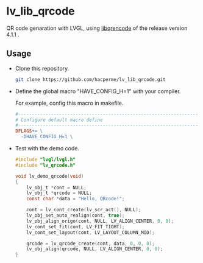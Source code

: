 # lv_lib_qrcode
QR code genaration with LVGL, using  [libqrencode](https://github.com/fukuchi/libqrencode)  of the release version 4.1.1 .

## Usage

- Clone this repository.

  ```sh
  git clone https://github.com/hacperme/lv_lib_qrcode.git
  ```
  
- Define the global macro "HAVE_CONFIG_H=1"  with your compiler.

  For example,  config this macro in makefile.

  ```makefile
  #-------------------------------------------------------------------------------
  # Configure default macro define
  #-------------------------------------------------------------------------------
  DFLAGS+= \
    -DHAVE_CONFIG_H=1 \
  ```

  

- Test with the demo code.

  ```c
  #include "lvgl/lvgl.h"
  #include "lv_qrcode.h"
  
  void lv_demo_qrcode(void)
  {
      lv_obj_t *cont = NULL;
      lv_obj_t *qrcode = NULL;
      const char *data = "Hello, QRcode!";
  
      cont = lv_cont_create(lv_scr_act(), NULL);
      lv_obj_set_auto_realign(cont, true);                   
      lv_obj_align_origo(cont, NULL, LV_ALIGN_CENTER, 0, 0);  
      lv_cont_set_fit(cont, LV_FIT_TIGHT);
      lv_cont_set_layout(cont, LV_LAYOUT_COLUMN_MID);
  
      qrcode = lv_qrcode_create(cont, data, 0, 0, 8);
      lv_obj_align(qrcode, NULL, LV_ALIGN_CENTER, 0, 0);
  }
  ```

